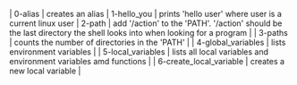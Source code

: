 | 0-alias | creates an alias 
| 1-hello_you | prints 'hello user' where user is a current linux user 
| 2-path | add '/action' to the 'PATH'. '/action' should be the last directory the shell looks into when looking for a program |
| 3-paths | counts the number of directories in the 'PATH' |
| 4-global_variables | lists environment variables |
| 5-local_variables | lists all local variables and environment variables amd functions |
| 6-create_local_variable  | creates a new local variable |
